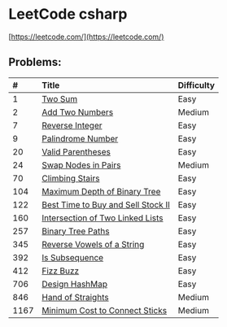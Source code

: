 # LeetCode csharp

[https://leetcode.com/](https://leetcode.com/)

## Problems:

|#|Title|Difficulty|
|:---|:---|:---|
1|[Two Sum](https://leetcode.com/problems/two-sum)|Easy|
2|[Add Two Numbers](https://leetcode.com/problems/add-two-numbers)|Medium|
7|[Reverse Integer](https://leetcode.com/problems/reverse-integer)|Easy|
9|[Palindrome Number](https://leetcode.com/problems/palindrome-number)|Easy|
20|[Valid Parentheses](https://leetcode.com/problems/valid-parentheses)|Easy|
24|[Swap Nodes in Pairs](https://leetcode.com/problems/swap-nodes-in-pairs)|Medium|
70|[Climbing Stairs](https://leetcode.com/problems/climbing-stairs)|Easy|
104|[Maximum Depth of Binary Tree](https://leetcode.com/problems/maximum-depth-of-binary-tree)|Easy|
122|[Best Time to Buy and Sell Stock II](https://leetcode.com/problems/best-time-to-buy-and-sell-stock-ii)|Easy|
160|[Intersection of Two Linked Lists](https://leetcode.com/problems/intersection-of-two-linked-lists)|Easy|
257|[Binary Tree Paths](https://leetcode.com/problems/binary-tree-paths)|Easy|
345|[Reverse Vowels of a String](https://leetcode.com/problems/reverse-vowels-of-a-string)|Easy|
392|[Is Subsequence](https://leetcode.com/problems/is-subsequence)|Easy|
412|[Fizz Buzz](https://leetcode.com/problems/fizz-buzz)|Easy|
706|[Design HashMap](https://leetcode.com/problems/design-hashmap)|Easy|
846|[Hand of Straights](https://leetcode.com/problems/hand-of-straights)|Medium|
1167|[Minimum Cost to Connect Sticks](https://leetcode.com/problems/minimum-cost-to-connect-sticks)|Medium|
